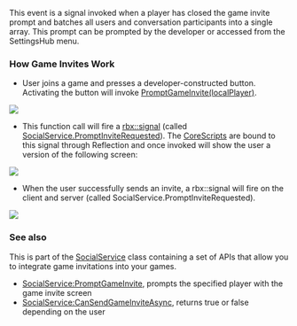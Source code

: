 This event is a signal invoked when a player has closed the game invite prompt and batches all users and conversation participants into a single array. This prompt can be prompted by the developer or accessed from the SettingsHub menu.

### How Game Invites Work

*   User joins a game and presses a developer-constructed button. Activating the button will invoke [PromptGameInvite(localPlayer)](https://developer.roblox.com/en-us/api-reference/function/SocialService/PromptGameInvite).

![](https://developer.roblox.com/assets/blt1db52ca2f16787a5/inviteFlow1.png)

*   This function call will fire a [rbx::signal](https://developer.roblox.com/en-us/api-reference/datatype/RBXScriptSignal) (called [SocialService.PromptInviteRequested](https://developer.roblox.com/en-us/api-reference/event/SocialService/PromptInviteRequested)). The [CoreScripts](https://developer.roblox.com/en-us/api-reference/class/CoreScript) are bound to this signal through Reflection and once invoked will show the user a version of the following screen:

![](https://developer.roblox.com/assets/blte2b2aeda3da94cb2/inviteFlow2.png)

*   When the user successfully sends an invite, a rbx::signal will fire on the client and server (called SocialService.PromptInviteRequested).

![](https://developer.roblox.com/assets/blt5cf97ed8610dbc49/inviteFlow3.png)

### See also

This is part of the [SocialService](https://developer.roblox.com/en-us/api-reference/class/SocialService) class containing a set of APIs that allow you to integrate game invitations into your games.

*   [SocialService:PromptGameInvite](https://developer.roblox.com/en-us/api-reference/function/SocialService/PromptGameInvite), prompts the specified player with the game invite screen
*   [SocialService:CanSendGameInviteAsync](https://developer.roblox.com/en-us/api-reference/function/SocialService/CanSendGameInviteAsync), returns true or false depending on the user
